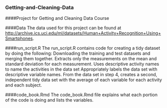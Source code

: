 ### Getting-and-Cleaning-Data

####Project for Getting and Cleaning Data Course

####Data
The data used for this project can be found at http://archive.ics.uci.edu/ml/datasets/Human+Activity+Recognition+Using+Smartphones.

####run_script.R
The run_script.R contains code for creating a tidy dataset by doing the following:
Downloading the training and test datasets and merging them together.
Extracts only the measurements on the mean and standard deviation for each measurement. 
Uses descriptive activity names to name the activities in the data set
Appropriately labels the data set with descriptive variable names. 
From the data set in step 4, creates a second, independent tidy data set with the average of each variable for each activity and each subject.

####code_book.Rmd
The code_book.Rmd file explains what each portion of the code is doing and lists the variables. 
